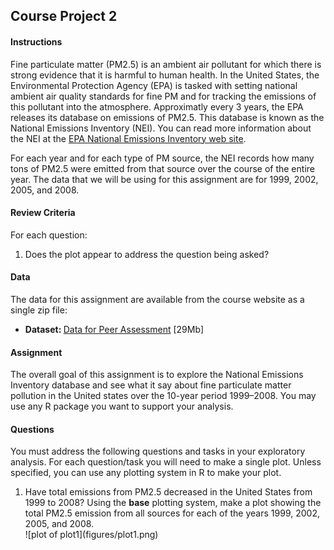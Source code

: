 ## Course Project 2

#### Instructions

Fine particulate matter (PM2.5) is an ambient air pollutant for which there is strong evidence that it is harmful to human health. In the United States, the Environmental Protection Agency (EPA) is tasked with setting national ambient air quality standards for fine PM and for tracking the emissions of this pollutant into the atmosphere. Approximatly every 3 years, the EPA releases its database on emissions of PM2.5. This database is known as the National Emissions Inventory (NEI). You can read more information about the NEI at the <a href="http://www.epa.gov/ttn/chief/eiinformation.html">EPA National Emissions Inventory web site</a>.

For each year and for each type of PM source, the NEI records how many tons of PM2.5 were emitted from that source over the course of the entire year. The data that we will be using for this assignment are for 1999, 2002, 2005, and 2008.


#### Review Criteria
For each question:
<ol type="1">
<li>Does the plot appear to address the question being asked?</li>
</ol>

#### Data
The data for this assignment are available from the course website as a single zip file:
<ul>
<li> <b>Dataset: </b> <a href="https://d396qusza40orc.cloudfront.net/exdata%2Fdata%2FNEI_data.zip">Data for Peer Assessment</a> [29Mb]
</ul>

#### Assignment
The overall goal of this assignment is to explore the National Emissions Inventory database and see what it say about fine particulate matter pollution in the United states over the 10-year period 1999–2008. You may use any R package you want to support your analysis.

#### Questions
You must address the following questions and tasks in your exploratory analysis. For each question/task you will need to make a single plot. Unless specified, you can use any plotting system in R to make your plot.

<ol type="1">
<li>Have total emissions from PM2.5 decreased in the United States from 1999 to 2008? Using the <b>base</b> plotting system, make a plot showing the total PM2.5 emission from all sources for each of the years 1999, 2002, 2005, and 2008.</li>
![plot of plot1](figures/plot1.png) 

</ol>










